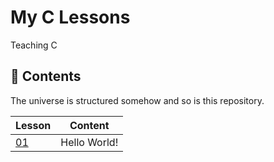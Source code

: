 # My C Lessons

Teaching C 

## :meat_on_bone: Contents
The universe is structured somehow and so is this repository.

| Lesson | Content |
| ------ | ------- |
| [01](./01) | Hello World! |

